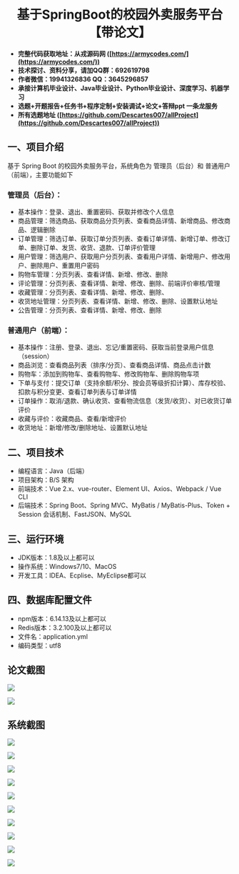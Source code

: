 <h1 align="center">基于SpringBoot的校园外卖服务平台【带论文】</h1></p>

- <b>完整代码获取地址：从戎源码网 ([https://armycodes.com/](https://armycodes.com/))</b>
- <b>技术探讨、资料分享，请加QQ群：692619798</b>
- <b>作者微信：19941326836  QQ：3645296857</b>
- <b>承接计算机毕业设计、Java毕业设计、Python毕业设计、深度学习、机器学习</b>
- <b>选题+开题报告+任务书+程序定制+安装调试+论文+答辩ppt 一条龙服务</b>
- <b>所有选题地址 ([https://github.com/Descartes007/allProject](https://github.com/Descartes007/allProject)) </b>

## 一、项目介绍

基于 Spring Boot 的校园外卖服务平台，系统角色为 管理员（后台）和 普通用户（前端），主要功能如下
### 管理员（后台）：
- 基本操作：登录、退出、重置密码、获取并修改个人信息
- 商品管理：筛选商品、获取商品分页列表、查看商品详情、新增商品、修改商品、逻辑删除
- 订单管理：筛选订单、获取订单分页列表、查看订单详情、新增订单、修改订单、删除订单、发货、收货、退款、订单评价管理
- 用户管理：筛选用户、获取用户分页列表、查看用户详情、新增用户、修改用户、删除用户、重置用户密码
- 购物车管理：分页列表、查看详情、新增、修改、删除
- 评论管理：分页列表、查看详情、新增、修改、删除、前端评价审核/管理
- 收藏管理：分页列表、查看详情、新增、修改、删除、
- 收货地址管理：分页列表、查看详情、新增、修改、删除、设置默认地址
- 公告管理：分页列表、查看详情、新增、修改、删除
### 普通用户（前端）：
- 基本操作：注册、登录、退出、忘记/重置密码、获取当前登录用户信息（session）
- 商品浏览：查看商品列表（排序/分页）、查看商品详情、商品点击计数
- 购物车：添加到购物车、查看购物车、修改购物车、删除购物车项
- 下单与支付：提交订单（支持余额/积分、按会员等级折扣计算）、库存校验、扣款与积分变更、查看订单列表与订单详情
- 订单操作：取消/退款、确认收货、查看物流信息（发货/收货）、对已收货订单评价
- 收藏与评价：收藏商品、查看/新增评价
- 收货地址：新增/修改/删除地址、设置默认地址

## 二、项目技术

- 编程语言：Java（后端）
- 项目架构：B/S 架构
- 前端技术：Vue 2.x、vue-router、Element UI、Axios、Webpack / Vue CLI
- 后端技术：Spring Boot、Spring MVC、MyBatis / MyBatis-Plus、Token + Session 会话机制、FastJSON、MySQL


## 三、运行环境

- JDK版本：1.8及以上都可以
- 操作系统：Windows7/10、MacOS
- 开发工具：IDEA、Ecplise、MyEclipse都可以

## 四、数据库配置文件

- npm版本：6.14.13及以上都可以
- Redis版本：3.2.100及以上都可以
- 文件名：application.yml
- 编码类型：utf8

## 论文截图

![](screenshot/1.png)

![](screenshot/2.png)

## 系统截图

![](screenshot/3.png)

![](screenshot/4.png)

![](screenshot/5.png)

![](screenshot/6.png)

![](screenshot/7.png)

![](screenshot/8.png)

![](screenshot/9.png)

![](screenshot/10.png)

![](screenshot/11.png)

![](screenshot/12.png)

